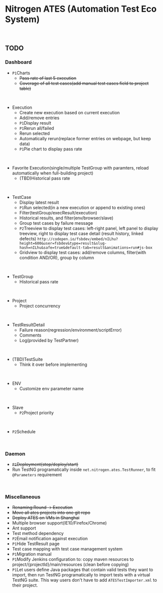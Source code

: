 # Nitrogen ATES (Automation Test Eco System)
<br/>

## TODO
### Dashboard
* `P1`Charts
  * ~~Pass rate of last 5 execution~~
  * ~~Coverage of all test cases(add manual test cases field to project table)~~
<br/>

* Execution
  * Create new execution based on current execution
  * Add/remove entries
  * `P1`Display result
  * `P1`Rerun all/failed
  * Rerun selected
  * Automatically rerun(replace former entries on webpage, but keep data)
  * `P1`Pie chart to display pass rate
<br/>

* Favorite Execution(single/multiple TestGroup with paramters, reload automatically when full-building project)
  * (TBD)Historical pass rate
<br/>

* TestCase
  * Display latest result
  * `P1`Run selected(in a new execution or append to existing ones)
  * Filter(testGroup/execResult/execution)
  * Historical results, and filter(env/browser/slave)
  * Group test cases by failure message
  * `P2`Treeview to display test cases: left-right panel, left panel to display treeview, right to display test case detail (result history, linked defects)
    `http://codepen.io/fsbdev/embed/nILhu?height=600&user=fsbdev&type=result&slug-hash=nILhu&safe=true&default-tab=result&animations=run#js-box`
  * Gridview to display test cases: add/remove columns, filter(with condition AND/OR), group by column
<br/>

* TestGroup
  * Historical pass rate
<br/>

* Project
  * Project concurrency
<br/>

* TestResultDetail
  * Failure reason(regression/environment/scriptError)
  * Comments
  * Log(provided by TestPartner)
<br/>

* (TBD)TestSuite
  * Think it over before implementing
<br/>

* ENV
  * Customize env parameter name
<br/>

* Slave
  * `P2`Project priority
<br/>

* `P2`Schedule
<br/>

### Daemon
* ~~`P1`Deployment(stop/deploy/start)~~
* Run TestNG programatically inside `net.nitrogen.ates.TestRunner`, to fit `@Parameters` requirement
<br/>

### Miscellaneous
* ~~Renaming:Round -> Execution~~
* ~~Move all ates projects into one git repo~~
* ~~Deploy ATES on VMs in Shanghai~~
* Multiple browser support(IE10/Firefox/Chrome)
* Ant support
* Test method dependency
* `P2`Email notification against execution
* `P1`Hide TestResult page
* Test case mapping with test case management system
* `P1`Migration manual
* `P1`Modify Jenkins configuration to: copy maven resources to project/{projectId}/main/resources (clean before copying)
* `P1`Let users define Java packages that contain valid tests they want to import,
  then run TestNG programatically to import tests with a virtual TestNG suite.
  This way users don't have to add `ATESTestImporter.xml` to their project.